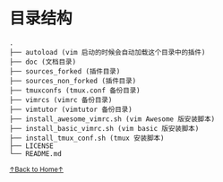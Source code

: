# 目录结构

```
.
├── autoload (vim 启动的时候会自动加载这个目录中的插件)
├── doc (文档目录)
├── sources_forked (插件目录)
├── sources_non_forked (插件目录)
├── tmuxconfs (tmux.conf 备份目录)
├── vimrcs (vimrc 备份目录)
├── vimtutor (vimtutor 备份目录)
├── install_awesome_vimrc.sh (vim Awesome 版安装脚本)
├── install_basic_vimrc.sh (vim basic 版安装脚本)
├── install_tmux_conf.sh (tmux 安装脚本)
├── LICENSE
└── README.md
```

<a href='https://github.com/MDGSF/MyVim'><small>↑Back to Home↑</small></a>

